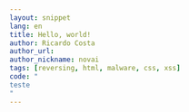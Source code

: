 ```yaml
---
layout: snippet
lang: en
title: Hello, world!
author: Ricardo Costa
author_url:
author_nickname: novai
tags: [reversing, html, malware, css, xss]
code: "
teste
"
---
```


